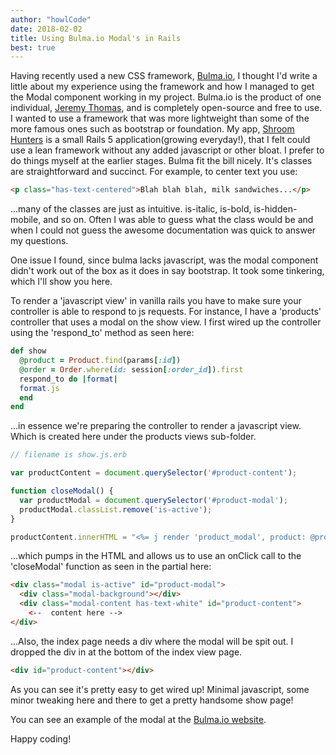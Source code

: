 ```yaml
---
author: "howlCode"
date: 2018-02-02
title: Using Bulma.io Modal's in Rails
best: true
---
```


Having recently used a new CSS framework, [Bulma.io](https://bulma.io), I thought I'd write a little about my experience using the framework and how I managed to get the Modal component working in my project.
Bulma.io is the product of one individual, [Jeremy Thomas](https://jgthms.com), and is completely open-source and free to use. I wanted to use a framework that was more lightweight than some of the more famous ones such as bootstrap or foundation. My app, [Shroom Hunters](https://github.com/howlCode/shroom_hunters) is a small Rails 5 application(growing everyday!), that I felt could use a lean framework without any added javascript or other bloat. I prefer to do things myself at the earlier stages.
Bulma fit the bill nicely. It's classes are straightforward and succinct. For example, to center text you use:

```html
<p class="has-text-centered">Blah blah blah, milk sandwiches...</p>
```

...many of the classes are just as intuitive. is-italic, is-bold, is-hidden-mobile, and so on. Often I was able to guess what the class would be and when I could not guess the awesome documentation was quick to answer my questions.

One issue I found, since bulma lacks javascript, was the modal component didn't work out of the box as it does in say bootstrap. It took some tinkering, which I'll show you here.

To render a 'javascript view' in vanilla rails you have to make sure your controller is able to respond to js requests. For instance, I have a 'products' controller that uses a modal on the show view. I first wired up the controller using the 'respond_to' method as seen here:

```ruby
def show
  @product = Product.find(params[:id])
  @order = Order.where(id: session[:order_id]).first
  respond_to do |format|
  format.js
  end
end
```

...in essence we're preparing the controller to render a javascript view. Which is created here under the products views sub-folder.

```javascript
// filename is show.js.erb

var productContent = document.querySelector('#product-content');

function closeModal() {
  var productModal = document.querySelector('#product-modal');
  productModal.classList.remove('is-active');
}

productContent.innerHTML = "<%= j render 'product_modal', product: @product %>";

```

...which pumps in the HTML and allows us to use an onClick call to the 'closeModal' function as seen in the partial here:

```html
<div class="modal is-active" id="product-modal">
  <div class="modal-background"></div>
  <div class="modal-content has-text-white" id="product-content">
    <--  content here -->
</div>
```

...Also, the index page needs a div where the modal will be spit out. I dropped the div in at the bottom of the index view page.

```html
<div id="product-content"></div>
```

As you can see it's pretty easy to get wired up! Minimal javascript, some minor tweaking here and there to get a pretty handsome show page!

You can see an example of the modal at the [Bulma.io website](https://bulma.io/documentation/components/modal/).

Happy coding!
